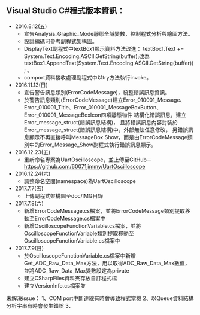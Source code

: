 ﻿## Visual Studio C#程式版本資訊：
- 2016.8.12(五)
	- 宣告Analysis_Graphic_Mode靜態全域變數，控制程式分析與繪圖方法。
	- 設計編碼可參考副程式架構圖。
	- DisplayText副程式中textBox1顯示資料方法改進：
	textBox1.Text += System.Text.Encoding.ASCII.GetString(buffer);改為textBox1.AppendText(System.Text.Encoding.ASCII.GetString(buffer)); 。
	- comport資料接收處理副程式中以try方法執行invoke。
- 2016.11.13(日)
	- 宣告警告訊息類別(ErrorCodeMessage)，統整錯誤訊息資訊。
	- 於警告訊息類別(ErrorCodeMessage)建立Error_010001_Message、Error_010001_Title、Error_010001_MessageBoxButton、Error_010001_MessageBoxIcon四項靜態物件
		結構化錯誤訊息，建立Error_message_struct(錯誤訊息結構)，
		且將錯誤訊息內容封裝於Error_message_struct(錯誤訊息結構)中，外部無法任意修改，
		另錯誤訊息顯示不再直接呼叫MessageBox.Show，而是由ErrorCodeMessage類別中的Error_Message_Show副程式執行錯誤訊息顯示。
- 2016.12.23(五)
	- 重新命名專案為UartOscilloscope，並上傳至GitHub－https://github.com/60071jimmy/UartOscilloscope
- 2016.12.24(六)
	- 調整命名空間(namespace)為UartOscilloscope
- 2017.7.7(五)
	- 上傳副程式架構圖至doc/IMG目錄
- 2017.7.8(六)
	- 新增ErrorCodeMessage.cs檔案，並將ErrorCodeMessage類別提取移動至ErrorCodeMessage.cs檔案中
	- 新增OscilloscopeFunctionVariable.cs檔案，並將OscilloscopeFunctionVariable類別提取移動至OscilloscopeFunctionVariable.cs檔案中
- 2017.7.9(日)
	- 於OscilloscopeFunctionVariable.cs檔案中新增Get_ADC_Raw_Data_Max方法，用以取得ADC_Raw_Data_Max數值，並將ADC_Raw_Data_Max變數設定為private
	- 建立CSharpFiles資料夾存放自訂程式檔
	- 建立VersionInfo.cs檔案並

未解決issue：
	1、COM port中斷連線有時會導致程式當機
	2、以Queue資料結構分析字串有時會發生錯誤
	3、